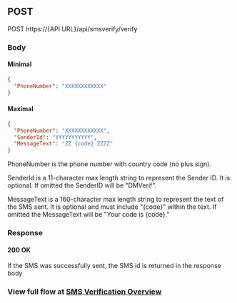 ## POST 

POST https://{API URL}/api/smsverify/verify

### Body
#### Minimal
```json
{
  "PhoneNumber": "XXXXXXXXXXXX"
}
```
#### Maximal
```json
{
  "PhoneNumber": "XXXXXXXXXXXX",
  "SenderId": "YYYYYYYYYYY",
  "MessageText": "ZZ {code} ZZZZ"
}
```
PhoneNumber is the phone number with country code (no plus sign).

SenderId is a 11-character max length string to represent the Sender ID. It is optional. If omitted the SenderID will be "DMVerif".

MessageText is a 160-character max length string to represent the text of the SMS sent. It is optional and must include "{code}" within the text. If omitted the MessageText will be "Your code is {code}."

### Response

#### 200 OK

If the SMS was successfully sent, the SMS id is returned in the response body


### View full flow at [SMS Verification Overview](/smsverification)